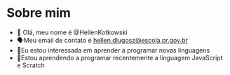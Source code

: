 # Sobre mim

- :hibiscus: Olá, meu nome é @HellenKotkowski
- :speaking_head:Meu email de contato é hellen.dlugosz@escola.pr.gov.br
- :space_invader:Eu estou interessada em aprender a programar novas linguagens
- :sunflower:Estou aprendendo a programar recentemente a linguagem JavaScript e Scratch
